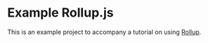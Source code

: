 # Example Rollup.js

This is an example project to accompany a tutorial on using [Rollup](http://rollupjs.org/).
